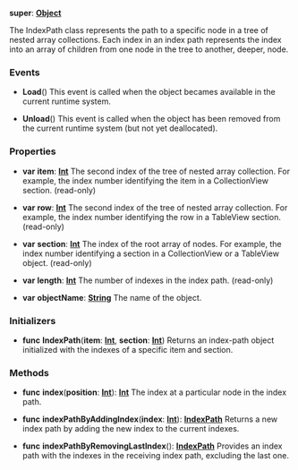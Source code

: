 **super**: **[Object](../gravity/object.md.md)**

The IndexPath class represents the path to a specific node in a tree of nested array collections. Each index in an index path represents the index into an array of children from one node in the tree to another, deeper, node.

### Events

* **Load**()
This event is called when the object becames available in the current runtime system.

* **Unload**()
This event is called when the object has been removed from the current runtime system (but not yet deallocated).



### Properties

* **var** **item**: **[Int](../gravity/int.md)**
The second index of the tree of nested array collection. For example, the index number identifying the item in a CollectionView section. \(read-only\)

* **var** **row**: **[Int](../gravity/int.md)**
The second index of the tree of nested array collection. For example, the index number identifying the row in a TableView section. \(read-only\)

* **var** **section**: **[Int](../gravity/int.md)**
The index of the root array of nodes. For example, the index number identifying a section in a CollectionView or a TableView object. \(read-only\)

* **var** **length**: **[Int](../gravity/int.md)**
The number of indexes in the index path. \(read-only\)

* **var** **objectName**: **[String](../gravity/string.md)**
The name of the object.



### Initializers

* **func** **IndexPath**(**item**: **[Int](../gravity/int.md)**, **section**: **[Int](../gravity/int.md)**)
Returns an index-path object initialized with the indexes of a specific item and section.



### Methods

* **func** **index**(**position**: **[Int](../gravity/int.md)**): <strong>[Int](../gravity/int.md)</strong> 
The index at a particular node in the index path.

* **func** **indexPathByAddingIndex**(**index**: **[Int](../gravity/int.md)**): <strong>[IndexPath](IndexPath.md)</strong> 
Returns a new index path by adding the new index to the current indexes.

* **func** **indexPathByRemovingLastIndex**(): <strong>[IndexPath](IndexPath.md)</strong> 
Provides an index path with the indexes in the receiving index path, excluding the last one.





